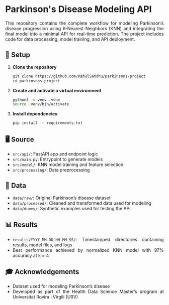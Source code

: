 <div align="justify">

# Parkinson's Disease Modeling API

This repository contains the complete workflow for modeling Parkinson’s disease
progression using K-Nearest Neighbors (KNN) and integrating the final model
into a minimal API for real-time prediction. The project includes code for data
processing, model training, and API deployment.

## 🚀 Setup

1. **Clone the repository**

   ```bash
   git clone https://github.com/RahulSandhu/parkinsons-project
   cd parkinsons-project
   ```

2. **Create and activate a virtual environment**

   ```bash
   python3 -m venv .venv
   source .venv/bin/activate
   ```

3. **Install dependencies**

   ```bash
   pip install -r requirements.txt
   ```

## 🖥️ Source

* `src/api/`: FastAPI app and endpoint logic
* `src/main.py`: Entrypoint to generate models
* `src/model/`: KNN model training and feature selection
* `src/processing/`: Data preprocessing

## 📁 Data

* `data/raw/`: Original Parkinson’s disease dataset
* `data/processed/`: Cleaned and transformed data used for modeling
* `data/dummy/`: Synthetic examples used for testing the API

## 📊 Results

* `results/YYYY-MM-DD_HH-MM-SS/`: Timestamped directories containing results,
model files, and logs
* Best performance achieved by normalized KNN model with 97% accuracy at k = 4

## 🎓 Acknowledgements

* Dataset used for modeling Parkinson’s disease
* Developed as part of the Health Data Science Master’s program at Universitat
Rovira i Virgili (URV)

</div>
